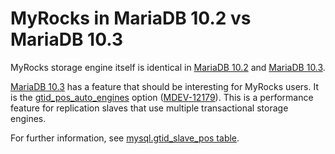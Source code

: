 # MyRocks in MariaDB 10.2 vs MariaDB 10.3

MyRocks storage engine itself is identical in [MariaDB 10.2](/kb/en/what-is-mariadb-102/) and [MariaDB 10.3](/kb/en/what-is-mariadb-103/).

[MariaDB 10.3](/kb/en/what-is-mariadb-103/) has a feature that should be interesting for MyRocks users. It is the [gtid_pos_auto_engines](/kb/en/gtid/#gtid_pos_auto_engines) option ([MDEV-12179](https://jira.mariadb.org/browse/MDEV-12179)). This is a performance feature for replication slaves that use multiple transactional storage engines.

For further information, see [mysql.gtid_slave_pos table](/sql-statements-structure/sql-statements/administrative-sql-statements/system-tables/the-mysql-database-tables/mysqlgtid_slave_pos-table/).